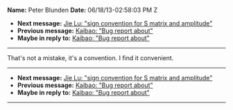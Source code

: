 **Name:** Peter Blunden
**Date:** 06/18/13-02:58:03 PM Z

  - **Next message:** [Jie Lu: "sign convention for S matrix and
    amplitude"](0740.html)
  - **Previous message:** [Kaibao: "Bug report about"](0738.html)
  - **Maybe in reply to:** [Kaibao: "Bug report about"](0738.html)

-----

That's not a mistake, it's a convention. I find it convenient.  

-----

  - **Next message:** [Jie Lu: "sign convention for S matrix and
    amplitude"](0740.html)
  - **Previous message:** [Kaibao: "Bug report about"](0738.html)
  - **Maybe in reply to:** [Kaibao: "Bug report about"](0738.html)

-----

